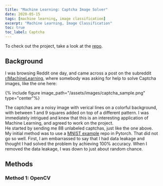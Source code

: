 ```yaml
---
title: "Machine Learning: Captcha Image Solver"
date: 2020-05-15
tags: [machine learning, image classification]
excerpt: "Machine Learning, Image Classification"
toc: true
toc_label: Captcha
---
```


To check out the project, take a look at the [repo](https://github.com/evanaze/captcha).

## Background

I was browsing Reddit one day, and came across a post on the subreddit [r/MachineLearning](https://www.reddit.com/r/MachineLearning/), where somebody was asking for help to solve Captcha images, like the one here:

{% include figure image_path="/assets/images/captcha_sample.png" type="center"%}

The captchas are a noisy image with verical lines on a colorful background, with between 1 and 9 squares added on top of a different pattern. I was immediately intrigued and knew that this is an interesting application of Machine Learning, and agreed to work on the project.  
He started by sending me 88 unlabeled captchas, just like the one above. My initial method was to use a [MNIST example](https://github.com/pytorch/examples/tree/master/mnist) repo in Pytorch. That did not go so well. First, I am embarrassed to say that I had data leakage and thought I had solved the problem by achieving 100% accuracy. When I removed the data leakage, I was down to just about random chance.

## Methods
### Method 1: OpenCV